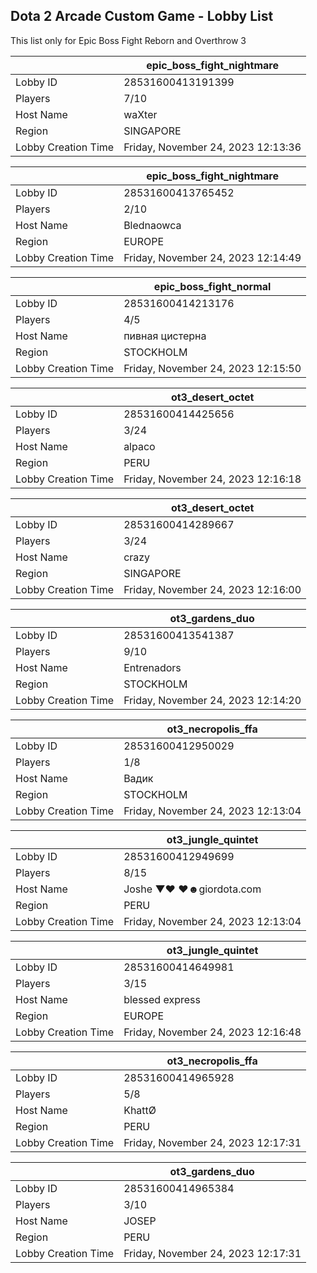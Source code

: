 ## Dota 2 Arcade Custom Game - Lobby List

This list only for Epic Boss Fight Reborn and Overthrow 3

|  | epic_boss_fight_nightmare |
| ------ | ------ |
| Lobby ID | 28531600413191399 |
| Players | 7/10 |
| Host Name | waXter |
| Region | SINGAPORE |
| Lobby Creation Time | Friday, November 24, 2023 12:13:36 |


|  | epic_boss_fight_nightmare |
| ------ | ------ |
| Lobby ID | 28531600413765452 |
| Players | 2/10 |
| Host Name | Blednaowca |
| Region | EUROPE |
| Lobby Creation Time | Friday, November 24, 2023 12:14:49 |


|  | epic_boss_fight_normal |
| ------ | ------ |
| Lobby ID | 28531600414213176 |
| Players | 4/5 |
| Host Name | пивная цистерна |
| Region | STOCKHOLM |
| Lobby Creation Time | Friday, November 24, 2023 12:15:50 |


|  | ot3_desert_octet |
| ------ | ------ |
| Lobby ID | 28531600414425656 |
| Players | 3/24 |
| Host Name | alpaco |
| Region | PERU |
| Lobby Creation Time | Friday, November 24, 2023 12:16:18 |


|  | ot3_desert_octet |
| ------ | ------ |
| Lobby ID | 28531600414289667 |
| Players | 3/24 |
| Host Name | crazy |
| Region | SINGAPORE |
| Lobby Creation Time | Friday, November 24, 2023 12:16:00 |


|  | ot3_gardens_duo |
| ------ | ------ |
| Lobby ID | 28531600413541387 |
| Players | 9/10 |
| Host Name | Entrenadors |
| Region | STOCKHOLM |
| Lobby Creation Time | Friday, November 24, 2023 12:14:20 |


|  | ot3_necropolis_ffa |
| ------ | ------ |
| Lobby ID | 28531600412950029 |
| Players | 1/8 |
| Host Name | Вадик |
| Region | STOCKHOLM |
| Lobby Creation Time | Friday, November 24, 2023 12:13:04 |


|  | ot3_jungle_quintet |
| ------ | ------ |
| Lobby ID | 28531600412949699 |
| Players | 8/15 |
| Host Name | Joshe ▼♥ ♥☻giordota.com |
| Region | PERU |
| Lobby Creation Time | Friday, November 24, 2023 12:13:04 |


|  | ot3_jungle_quintet |
| ------ | ------ |
| Lobby ID | 28531600414649981 |
| Players | 3/15 |
| Host Name | blessed express |
| Region | EUROPE |
| Lobby Creation Time | Friday, November 24, 2023 12:16:48 |


|  | ot3_necropolis_ffa |
| ------ | ------ |
| Lobby ID | 28531600414965928 |
| Players | 5/8 |
| Host Name | KhattØ |
| Region | PERU |
| Lobby Creation Time | Friday, November 24, 2023 12:17:31 |


|  | ot3_gardens_duo |
| ------ | ------ |
| Lobby ID | 28531600414965384 |
| Players | 3/10 |
| Host Name | JOSEP |
| Region | PERU |
| Lobby Creation Time | Friday, November 24, 2023 12:17:31 |



